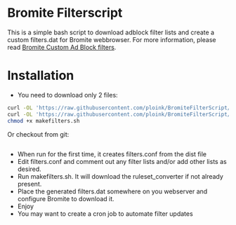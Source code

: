 # Bromite Filterscript

This is a simple bash script to download adblock filter lists and create a custom filters.dat for Bromite webbrowser.
For more information, please read [Bromite Custom Ad Block filters](https://www.bromite.org/custom-filters).

# Installation
* You need to download only 2 files:
```bash
curl -OL 'https://raw.githubusercontent.com/ploink/BromiteFilterScript/master/makefilters.sh'
curl -OL 'https://raw.githubusercontent.com/ploink/BromiteFilterScript/master/filters.conf.dist'
chmod +x makefilters.sh
```
Or checkout from git:
```git clone "https://github.com/ploink/BromiteFilterScript.git"
```
* When run for the first time, it creates filters.conf from the dist file
* Edit filters.conf and comment out any filter lists and/or add other lists as desired.
* Run makefilters.sh. It will download the ruleset_converter if not already present.
* Place the generated filters.dat somewhere on you webserver and configure Bromite to download it.
* Enjoy
* You may want to create a cron job to automate filter updates 
